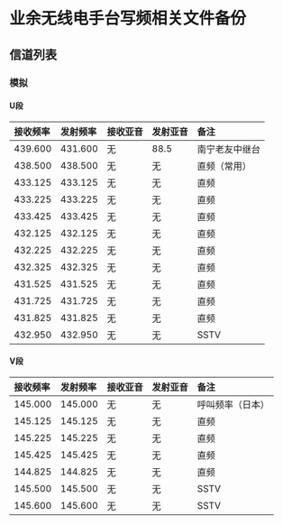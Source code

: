 # 业余无线电手台写频相关文件备份

## 信道列表

### 模拟

#### U段

| 接收频率 | 发射频率 | 接收亚音 | 发射亚音 | 备注 |
| :------ | :---- | :------ | :------ | :------ |
| 439.600 | 431.600 | 无 | 88.5 | 南宁老友中继台 |
| 438.500 | 438.500 | 无 | 无 | 直频（常用） |
| 433.125 | 433.125 | 无 | 无 | 直频 |
| 433.225 | 433.225 | 无 | 无 | 直频 |
| 433.425 | 433.425 | 无 | 无 | 直频 |
| 432.125 | 432.125 | 无 | 无 | 直频 |
| 432.225 | 432.225 | 无 | 无 | 直频 |
| 432.325 | 432.325 | 无 | 无 | 直频 |
| 431.525 | 431.525 | 无 | 无 | 直频 |
| 431.725 | 431.725 | 无 | 无 | 直频 |
| 431.825 | 431.825 | 无 | 无 | 直频 |
| 432.950 | 432.950 | 无 | 无 | SSTV |

#### V段

| 接收频率 | 发射频率 | 接收亚音 | 发射亚音 | 备注 |
| :------ | :---- | :------ | :------ | :------ |
| 145.000 | 145.000 | 无 | 无 | 呼叫频率（日本） |
| 145.125 | 145.125 | 无 | 无 | 直频 |
| 145.225 | 145.225 | 无 | 无 | 直频 |
| 145.425 | 145.425 | 无 | 无 | 直频 |
| 144.825 | 144.825 | 无 | 无 | 直频 |
| 145.500 | 145.500 | 无 | 无 | SSTV |
| 145.600 | 145.600 | 无 | 无 | SSTV |

